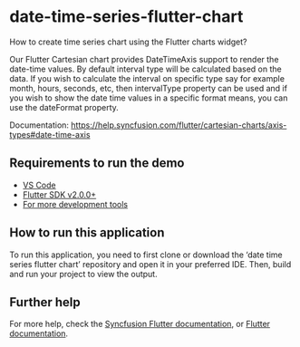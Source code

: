 # date-time-series-flutter-chart
How to create time series chart using the Flutter charts widget?

Our Flutter Cartesian chart provides DateTimeAxis support to render the date-time values. By default interval type will be calculated based on the data. If you wish to calculate the interval on specific type say for example month, hours, seconds, etc, then intervalType property can be used and if you wish to show the date time values in a specific format means, you can use the dateFormat property.

Documentation: https://help.syncfusion.com/flutter/cartesian-charts/axis-types#date-time-axis 

## Requirements to run the demo
* [VS Code](https://code.visualstudio.com/download)
* [Flutter SDK v2.0.0+](https://flutter.dev/docs/development/tools/sdk/overview)
* [For more development tools](https://flutter.dev/docs/development/tools/devtools/overview)

## How to run this application
To run this application, you need to first clone or download the ‘date time series flutter chart’ repository and open it in your preferred IDE. Then, build and run your project to view the output.

## Further help
For more help, check the [Syncfusion Flutter documentation](https://help.syncfusion.com/flutter/introduction/overview), or
 [Flutter documentation](https://flutter.dev/docs/get-started/install).

